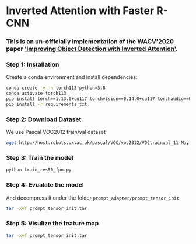 # Inverted Attention with Faster R-CNN

### This is an un-officially implementation of the WACV'2020 paper ['Improving Object Detection with Inverted Attention'](https://openaccess.thecvf.com/content_WACV_2020/papers/Huang_Improving_Object_Detection_with_Inverted_Attention_WACV_2020_paper.pdf).


### Step 1: Installation
Create a conda environment and install dependencies:
```bash
conda create -y -n torch113 python=3.8
conda activate torch113
pip install torch==1.13.0+cu117 torchvision==0.14.0+cu117 torchaudio==0.13.0 --extra-index-url https://download.pytorch.org/whl/cu117
pip install -r requirements.txt

```

### Step 2: Download Dataset
We use Pascal VOC2012 train/val dataset
```bash
wget http://host.robots.ox.ac.uk/pascal/VOC/voc2012/VOCtrainval_11-May-2012.tar
```


### Step 3: Train the model
```bash
python train_res50_fpn.py
```

### Step 4: Evualate the model
And decompress it under the folder `prompt_adapter/prompt_tensor_init`. 
```bash
tar -xvf prompt_tensor_init.tar
```

### Step 5: Visulize the feature map
```bash
tar -xvf prompt_tensor_init.tar
```